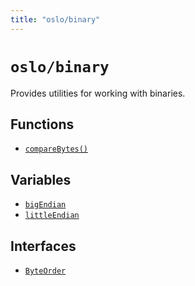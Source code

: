 ```yaml
---
title: "oslo/binary"
---
```


# `oslo/binary`

Provides utilities for working with binaries.

## Functions

- [`compareBytes()`](/refernece/binary/compareBytes)

## Variables

- [`bigEndian`](/reference/binary/bigEndian)
- [`littleEndian`](/reference/binary/littleEndian)

## Interfaces

- [`ByteOrder`](/reference/binary/ByteOrder)
